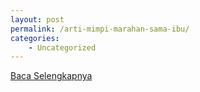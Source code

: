 ```yaml
---
layout: post
permalink: /arti-mimpi-marahan-sama-ibu/
categories:
    - Uncategorized
---
```


[Baca Selengkapnya](/08)